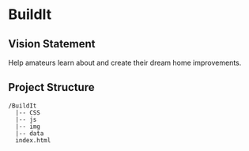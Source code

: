 # BuildIt

## Vision Statement

Help amateurs learn about and create their dream home improvements.
   
   
## Project Structure

```
/BuildIt
  |-- CSS
  |-- js
  |-- img
  |-- data
  index.html
```
